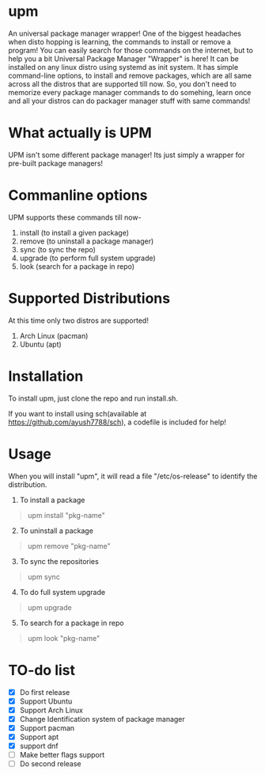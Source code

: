# upm
An universal package manager wrapper!
One of the biggest headaches when disto hopping is learning, the commands to install or remove a program!
You can easily search for those commands on the internet, but to help you a bit Universal Package Manager "Wrapper" is here!
It can be installed on any linux distro using systemd as init system.
It has simple command-line options, to install and remove packages, which are all same across all the distros that are supported till now.
So, you don't need to memorize every package manager commands to do somehing, learn once and all your distros can do packager manager stuff with same commands!

# What actually is UPM
UPM isn't some different package manager! Its just simply a wrapper for pre-built package managers!

# Commanline options
UPM supports these commands till now-
1. install (to install a given package)
2. remove (to uninstall a package manager)
3. sync (to sync the repo)
4. upgrade (to perform full system upgrade)
5. look (search for a package in repo)

# Supported Distributions
At this time only two distros are supported!
1. Arch Linux (pacman)
2. Ubuntu (apt)

# Installation
To install upm, just clone the repo and run install.sh.

If you want to install using sch(available at https://github.com/ayush7788/sch), a codefile is included for help!

# Usage
When you will install "upm", it will read a file "/etc/os-release" to identify the distribution.
1. To install a package
> upm install "pkg-name"
2. To uninstall a package
> upm remove "pkg-name"
3. To sync the repositories
> upm sync
4. To do full system upgrade 
> upm upgrade
5. To search for a package in repo
> upm look "pkg-name"

# TO-do list
- [x] Do first release
- [x] Support Ubuntu
- [x] Support Arch Linux
- [x] Change Identification system of package manager
- [x] Support pacman
- [x] Support apt
- [x] support dnf
- [ ] Make better flags support
- [ ] Do second release
